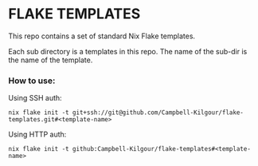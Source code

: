 # FLAKE TEMPLATES

This repo contains a set of standard Nix Flake templates.

Each sub directory is a templates in this repo. The name of the sub-dir is the name of the template.

### How to use:

Using SSH auth:

```
nix flake init -t git+ssh://git@github.com/Campbell-Kilgour/flake-templates.git#<template-name>
```

Using HTTP auth:
```
nix flake init -t github:Campbell-Kilgour/flake-templates#<template-name>
```
